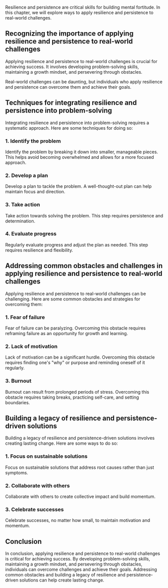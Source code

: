 
Resilience and persistence are critical skills for building mental fortitude. In this chapter, we will explore ways to apply resilience and persistence to real-world challenges.

Recognizing the importance of applying resilience and persistence to real-world challenges
------------------------------------------------------------------------------------------

Applying resilience and persistence to real-world challenges is crucial for achieving success. It involves developing problem-solving skills, maintaining a growth mindset, and persevering through obstacles.

Real-world challenges can be daunting, but individuals who apply resilience and persistence can overcome them and achieve their goals.

Techniques for integrating resilience and persistence into problem-solving
--------------------------------------------------------------------------

Integrating resilience and persistence into problem-solving requires a systematic approach. Here are some techniques for doing so:

### 1. Identify the problem

Identify the problem by breaking it down into smaller, manageable pieces. This helps avoid becoming overwhelmed and allows for a more focused approach.

### 2. Develop a plan

Develop a plan to tackle the problem. A well-thought-out plan can help maintain focus and direction.

### 3. Take action

Take action towards solving the problem. This step requires persistence and determination.

### 4. Evaluate progress

Regularly evaluate progress and adjust the plan as needed. This step requires resilience and flexibility.

Addressing common obstacles and challenges in applying resilience and persistence to real-world challenges
----------------------------------------------------------------------------------------------------------

Applying resilience and persistence to real-world challenges can be challenging. Here are some common obstacles and strategies for overcoming them:

### 1. Fear of failure

Fear of failure can be paralyzing. Overcoming this obstacle requires reframing failure as an opportunity for growth and learning.

### 2. Lack of motivation

Lack of motivation can be a significant hurdle. Overcoming this obstacle requires finding one's "why" or purpose and reminding oneself of it regularly.

### 3. Burnout

Burnout can result from prolonged periods of stress. Overcoming this obstacle requires taking breaks, practicing self-care, and setting boundaries.

Building a legacy of resilience and persistence-driven solutions
----------------------------------------------------------------

Building a legacy of resilience and persistence-driven solutions involves creating lasting change. Here are some ways to do so:

### 1. Focus on sustainable solutions

Focus on sustainable solutions that address root causes rather than just symptoms.

### 2. Collaborate with others

Collaborate with others to create collective impact and build momentum.

### 3. Celebrate successes

Celebrate successes, no matter how small, to maintain motivation and momentum.

Conclusion
----------

In conclusion, applying resilience and persistence to real-world challenges is critical for achieving success. By developing problem-solving skills, maintaining a growth mindset, and persevering through obstacles, individuals can overcome challenges and achieve their goals. Addressing common obstacles and building a legacy of resilience and persistence-driven solutions can help create lasting change.
